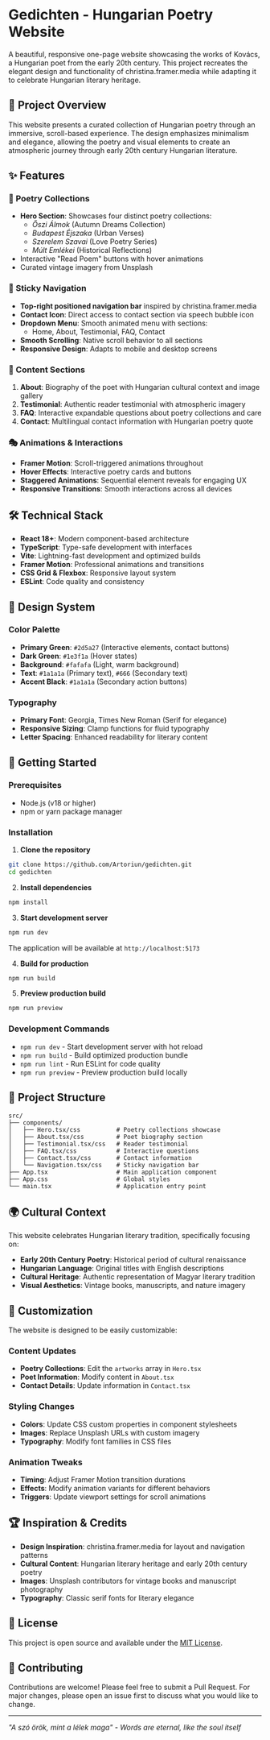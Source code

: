 # Gedichten - Hungarian Poetry Website

A beautiful, responsive one-page website showcasing the works of Kovács, a Hungarian poet from the early 20th century. This project recreates the elegant design and functionality of christina.framer.media while adapting it to celebrate Hungarian literary heritage.

## 🎨 Project Overview

This website presents a curated collection of Hungarian poetry through an immersive, scroll-based experience. The design emphasizes minimalism and elegance, allowing the poetry and visual elements to create an atmospheric journey through early 20th century Hungarian literature.

## ✨ Features

### 📖 Poetry Collections
- **Hero Section**: Showcases four distinct poetry collections:
  - *Őszi Álmok* (Autumn Dreams Collection)
  - *Budapest Éjszaka* (Urban Verses)
  - *Szerelem Szavai* (Love Poetry Series)  
  - *Múlt Emlékei* (Historical Reflections)
- Interactive "Read Poem" buttons with hover animations
- Curated vintage imagery from Unsplash

### 🧭 Sticky Navigation
- **Top-right positioned navigation bar** inspired by christina.framer.media
- **Contact Icon**: Direct access to contact section via speech bubble icon
- **Dropdown Menu**: Smooth animated menu with sections:
  - Home, About, Testimonial, FAQ, Contact
- **Smooth Scrolling**: Native scroll behavior to all sections
- **Responsive Design**: Adapts to mobile and desktop screens

### 📝 Content Sections
1. **About**: Biography of the poet with Hungarian cultural context and image gallery
2. **Testimonial**: Authentic reader testimonial with atmospheric imagery
3. **FAQ**: Interactive expandable questions about poetry collections and care
4. **Contact**: Multilingual contact information with Hungarian poetry quote

### 🎭 Animations & Interactions
- **Framer Motion**: Scroll-triggered animations throughout
- **Hover Effects**: Interactive poetry cards and buttons
- **Staggered Animations**: Sequential element reveals for engaging UX
- **Responsive Transitions**: Smooth interactions across all devices

## 🛠 Technical Stack

- **React 18+**: Modern component-based architecture
- **TypeScript**: Type-safe development with interfaces
- **Vite**: Lightning-fast development and optimized builds
- **Framer Motion**: Professional animations and transitions
- **CSS Grid & Flexbox**: Responsive layout system
- **ESLint**: Code quality and consistency

## 🎨 Design System

### Color Palette
- **Primary Green**: `#2d5a27` (Interactive elements, contact buttons)
- **Dark Green**: `#1e3f1a` (Hover states)
- **Background**: `#fafafa` (Light, warm background)
- **Text**: `#1a1a1a` (Primary text), `#666` (Secondary text)
- **Accent Black**: `#1a1a1a` (Secondary action buttons)

### Typography
- **Primary Font**: Georgia, Times New Roman (Serif for elegance)
- **Responsive Sizing**: Clamp functions for fluid typography
- **Letter Spacing**: Enhanced readability for literary content

## 🚀 Getting Started

### Prerequisites
- Node.js (v18 or higher)
- npm or yarn package manager

### Installation

1. **Clone the repository**
```bash
git clone https://github.com/Artoriun/gedichten.git
cd gedichten
```

2. **Install dependencies**
```bash
npm install
```

3. **Start development server**
```bash
npm run dev
```
The application will be available at `http://localhost:5173`

4. **Build for production**
```bash
npm run build
```

5. **Preview production build**
```bash
npm run preview
```

### Development Commands
- `npm run dev` - Start development server with hot reload
- `npm run build` - Build optimized production bundle  
- `npm run lint` - Run ESLint for code quality
- `npm run preview` - Preview production build locally

## 📁 Project Structure

```
src/
├── components/
│   ├── Hero.tsx/css          # Poetry collections showcase
│   ├── About.tsx/css         # Poet biography section
│   ├── Testimonial.tsx/css   # Reader testimonial
│   ├── FAQ.tsx/css           # Interactive questions
│   ├── Contact.tsx/css       # Contact information
│   └── Navigation.tsx/css    # Sticky navigation bar
├── App.tsx                   # Main application component
├── App.css                   # Global styles
└── main.tsx                  # Application entry point
```

## 🌍 Cultural Context

This website celebrates Hungarian literary tradition, specifically focusing on:
- **Early 20th Century Poetry**: Historical period of cultural renaissance
- **Hungarian Language**: Original titles with English descriptions
- **Cultural Heritage**: Authentic representation of Magyar literary tradition
- **Visual Aesthetics**: Vintage books, manuscripts, and nature imagery

## 🔧 Customization

The website is designed to be easily customizable:

### Content Updates
- **Poetry Collections**: Edit the `artworks` array in `Hero.tsx`
- **Poet Information**: Modify content in `About.tsx`
- **Contact Details**: Update information in `Contact.tsx`

### Styling Changes
- **Colors**: Update CSS custom properties in component stylesheets
- **Images**: Replace Unsplash URLs with custom imagery
- **Typography**: Modify font families in CSS files

### Animation Tweaks
- **Timing**: Adjust Framer Motion transition durations
- **Effects**: Modify animation variants for different behaviors
- **Triggers**: Update viewport settings for scroll animations

## 🏆 Inspiration & Credits

- **Design Inspiration**: christina.framer.media for layout and navigation patterns
- **Cultural Content**: Hungarian literary heritage and early 20th century poetry
- **Images**: Unsplash contributors for vintage books and manuscript photography
- **Typography**: Classic serif fonts for literary elegance

## 📄 License

This project is open source and available under the [MIT License](LICENSE).

## 🤝 Contributing

Contributions are welcome! Please feel free to submit a Pull Request. For major changes, please open an issue first to discuss what you would like to change.

---

*"A szó örök, mint a lélek maga" - Words are eternal, like the soul itself*
